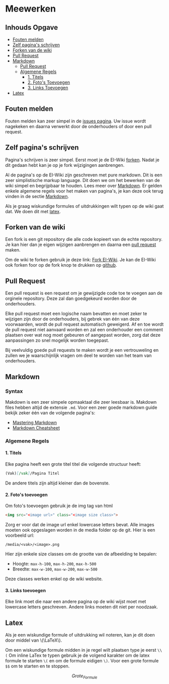 # Meewerken
## Inhouds Opgave
* [Fouten melden](#fouten-melden)
* [Zelf pagina's schrijven](#zelf-pagina-39-s-schrijven)
* [Forken van de wiki](#forken-van-de-wiki)
* [Pull Request](#pull-request)
* [Markdown](#markdown)
    * [Pull Request](#syntax)
    * [Algemene Regels](#algemene-regels)
        * [1. Titels](#1-titels)
        * [2. Foto's Toevoegen](#2-foto-39-s-toevoegen)
        * [3. Links Toevoegen](#3-links-toevoegen)
* [Latex](#latex)

## Fouten melden
Fouten melden kan zeer simpel in de [issues pagina](https://github.com/WatcherWhale/EI-Wiki/issues).
Uw issue wordt nagekeken en daarna verwerkt door de onderhouders of door een pull request.

## Zelf pagina's schrijven
Pagina's schrijven is zeer simpel. Eerst moet je de EI-Wiki [forken](#forken-van-de-wiki). Nadat je dit gedaan hebt kan je op je fork wijzigingen aanbrengen.

Al de pagina's op de EI-Wiki zijn geschreven met pure markdown. Dit is een zeer simplistische markup language. Dit doen we om het bewerken van de wiki simpel en begrijpbaar te houden. Lees meer over [Markdown](#markdown). Er gelden enkele algemene regels voor het maken van pagina's, je kan deze ook terug vinden in de sectie [Markdown](#markdown).

Als je graag wiskundige formules of uitdrukkingen wilt typen op de wiki gaat dat. We doen dit met [latex](#latex).

## Forken van de wiki
Een fork is een git repository die alle code kopieert van de echte repository. Je kan hier dan je eigen wijzigen aanbrengen en daarna een [pull request](#pull-request) maken.

Om de wiki te forken gebruik je deze link: [Fork EI-Wiki](https://github.com/WatcherWhale/EI-Wiki/fork). Je kan de EI-Wiki ook forken foor op de fork knop te drukken op [github](https://github.com/WatcherWhale/EI-Wiki/).

## Pull Request
Een pull request is een request om je gewijzigde code toe te voegen aan de orginele repository. Deze zal dan goedgekeurd worden door de onderhouders.

Elke pull request moet een logische naam bevatten en moet zeker te wijzigen zijn door de onderhouders, bij gebrek van één van deze voorwaarden, wordt de pull request automatisch geweigerd.
Af en toe wordt de pull request niet aanvaard worden en zal een onderhouder een comment plaatsen over wat nog moet gebeuren of aangepast worden, zorg dat deze aanpassingen zo snel mogelijk worden toegepast.

Bij veelvuldig goede pull requests te maken wordt je een vertrouweling en zullen we je waarschijnlijk vragen om deel te worden van het team van onderhouders.

## Markdown
### Syntax
Makdown is een zeer simpele opmaaktaal die zeer leesbaar is. Makdown files hebben altijd de extensie `.md`. Voor een zeer goede markdown guide bekijk zeker één van de volgende pagina's:
* [Mastering Markdown](https://guides.github.com/features/mastering-markdown/)
* [Markdown Cheatsheet](https://github.com/adam-p/markdown-here/wiki/Markdown-Cheatsheet)

### Algemene Regels
#### 1. Titels
Elke pagina heeft een grote titel titel die volgende structuur heeft:
```md
(Vak)[/vak]/Pagina Titel
```

De andere titels zijn altijd kleiner dan de bovenste.

#### 2. Foto's toevoegen
Om foto's toevoegen gebruik je de img tag van html
```html
<img src="<image url>" class="<image size class>">
```
Zorg er voor dat de image url enkel lowercase letters bevat. Alle images moeten ook opgeslagen worden in de media folder op de git.
Hier is een voorbeeld url:
```
/media/<vak>/<image>.png
```

Hier zijn enkele size classes om de grootte van de afbeelding te bepalen:
* Hoogte: `max-h-100`, `max-h-200`, `max-h-500`
* Breedte: `max-w-100`, `max-w-200`, `max-w-500`

Deze classes werken enkel op de wiki website.

#### 3. Links toevoegen
Elke link moet die naar een andere pagina op de wiki wijst moet met lowercase letters geschreven. Andere links moeten dit niet per noodzaak.

## Latex
Als je een wiskundige formule of uitdrukking wil noteren, kan je dit doen door middel van \\(\LaTeX\\). 

Om een wiskundige formule midden in je regel wilt plaatsen type je eerst `\\(`
Om inline LaTex te typen gebruik je de volgend karakter om de latex formule te starten `\(` en om de formule eidigen `\)`. Voor een grote formule `$$` om te starten en te stoppen.

$$Grote_{Formule}$$